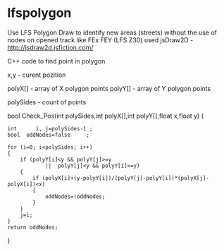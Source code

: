 # lfspolygon

Use LFS Polygon Draw to identify new areas (streets) without the use of nodes on opened track like FEx FEY (LFS Z30)
used jsDraw2D  - http://jsdraw2d.jsfiction.com/

C++ code to find point in polygon

x,y - curent pozition

polyX[] - array of X polygon points
polyY[] - array of Y polygon points

polySides - count of points

bool Check_Pos(int polySides,int polyX[],int polyY[],float x,float y)
{

    int      i, j=polySides-1 ;
    bool  oddNodes=false     ;

    for (i=0; i<polySides; i++)
    {
        if (polyY[i]<y && polyY[j]>=y
                ||  polyY[j]<y && polyY[i]>=y)
        {
            if (polyX[i]+(y-polyY[i])/(polyY[j]-polyY[i])*(polyX[j]-polyX[i])<x)
            {
                oddNodes=!oddNodes;
            }
        }
        j=i;
    }
    return oddNodes;
}
